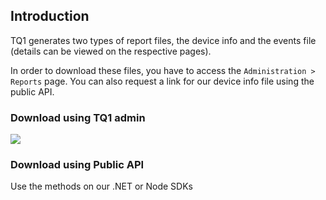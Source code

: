 ## Introduction

TQ1 generates two types of report files, the device info and the events file (details can be viewed on the respective pages).

In order to download these files, you have to access the `Administration > Reports` page. You can also request a link for our device info file using the public API.

### Download using TQ1 admin

![](../download1.png)

### Download using Public API

Use the methods on our .NET or Node SDKs
